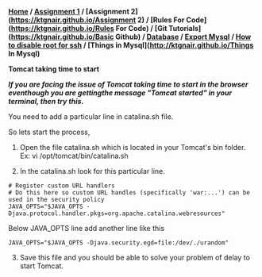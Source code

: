 **[Home](https://ktgnair.github.io/) / [Assignment 1](https://ktgnair.github.io/) / [Assignment 2](https://ktgnair.github.io/Assignment 2) / [Rules For Code](https://ktgnair.github.io/Rules For Code) / [Git Tutorials](https://ktgnair.github.io/Basic Github) / [Database](https://ktgnair.github.io/Database) / [Export Mysql](http://ktgnair.github.io/ExportMysql) / [How to disable root for ssh](http://ktgnair.github.io/DisableRoot) / [Things in Mysql](http://ktgnair.github.io/Things In Mysql)**  


**Tomcat taking time to start**   

_**If you are facing the issue of Tomcat taking time to start in the browser eventhough you are gettingthe message "Tomcat started" in your terminal, then try this.**_   

You need to add a particular line in catalina.sh file.  

So lets start the process,  
1. Open the file catalina.sh which is located in your Tomcat's bin folder.   
Ex: vi /opt/tomcat/bin/catalina.sh  

2. In the catalina.sh look for this particular line.  
```  
# Register custom URL handlers  
# Do this here so custom URL handles (specifically 'war:...') can be used in the security policy  
JAVA_OPTS="$JAVA_OPTS -Djava.protocol.handler.pkgs=org.apache.catalina.webresources"  
```  
Below JAVA_OPTS line add another line like this  
```  
JAVA_OPTS="$JAVA_OPTS -Djava.security.egd=file:/dev/./urandom"  
```  
3. Save this file and you should be able to solve your problem of delay to start Tomcat.  

